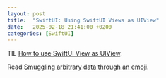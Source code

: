 ```yaml
---
layout: post
title:  "SwiftUI: Using SwiftUI Views as UIView"
date:   2025-02-18 21:41:00 +0200
categories: [SwiftUI]
---
```

TIL [How to use SwiftUI View as UIView](https://sarunw.com/posts/swiftui-view-as-uiview/).

Read [Smuggling arbitrary data through an emoji](https://paulbutler.org/2025/smuggling-arbitrary-data-through-an-emoji/).
